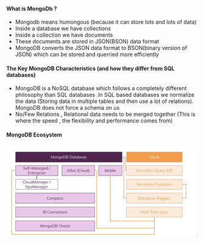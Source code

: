 #### What is MongoDb ? 

- Mongodb means humongous (because it can store lots and lots of data)
- Inside a database we have collections
- Inside a collection we have documents 
- These documents are stored in JSON(BSON) data format
- MongoDB converts the JSON data format to BSON(binary version of JSON) which can be stored and querried more efficiently  

#### The Key MongoDB Characteristics (and how they differ from SQL databases)

- MongoDB is a NoSQL database which follows a completely different philosophy than SQL databases .In SQL based databases we normalize the data (Storing data in multiple tables and then use a lot of relations). MongoDB does not force a schema on us
- No/Few Relations , Relational data needs to be merged together (This is where the speed , the flexibility and performance comes from)

#### MongoDB Ecosystem 

![ecosystem](../Assets/ecosystem.png)